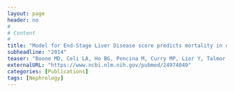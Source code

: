 ```yaml
---
layout: page
header: no
#
# Content
#
title: "Model for End-Stage Liver Disease score predicts mortality in critically ill cirrhotic patients."
subheadline: "2014"
teaser: "Boone MD, Celi LA, Ho BG, Pencina M, Curry MP, Lior Y, Talmor D, Novack V."
externalURL: "https://www.ncbi.nlm.nih.gov/pubmed/24974049"
categories: [Publications]
tags: [Nephrology]
---
```

